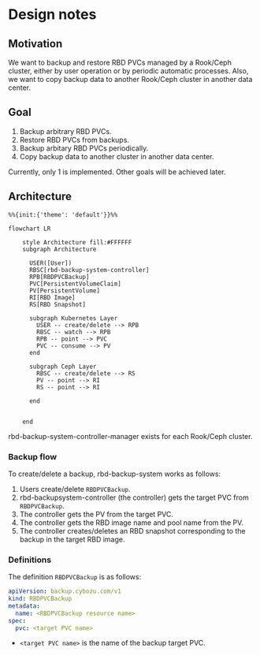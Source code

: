 # Design notes

## Motivation

We want to backup and restore RBD PVCs managed by a Rook/Ceph cluster, either by user operation or by periodic automatic processes. Also, we want to copy backup data to another Rook/Ceph cluster in another data center.

## Goal

1. Backup arbitrary RBD PVCs.
2. Restore RBD PVCs from backups.
3. Backup arbitary RBD PVCs periodically.
4. Copy backup data to another cluster in another data center.

Currently, only 1 is implemented. Other goals will be achieved later.

## Architecture

```mermaid
%%{init:{'theme': 'default'}}%%

flowchart LR

    style Architecture fill:#FFFFFF
    subgraph Architecture

      USER([User])
      RBSC[rbd-backup-system-controller]
      RPB[RBDPVCBackup]
      PVC[PersistentVolumeClaim]
      PV[PersistentVolume]
      RI[RBD Image]
      RS[RBD Snapshot]

      subgraph Kubernetes Layer
        USER -- create/delete --> RPB
        RBSC -- watch --> RPB
        RPB -- point --> PVC
        PVC -- consume --> PV
      end

      subgraph Ceph Layer
        RBSC -- create/delete --> RS
        PV -- point --> RI
        RS -- point --> RI
        
      end


    end
```

rbd-backup-system-controller-manager exists for each Rook/Ceph cluster.

### Backup flow

To create/delete a backup, rbd-backup-system works as follows:

1. Users create/delete `RBDPVCBackup`.
2. rbd-backupsystem-controller (the controller) gets the target PVC from `RBDPVCBackup`.
3. The controller gets the PV from the target PVC.
4. The controller gets the RBD image name and pool name from the PV.
5. The controller creates/deletes an RBD snapshot corresponding to the backup in the target RBD image.

### Definitions

The definition `RBDPVCBackup` is as follows:

```yaml
apiVersion: backup.cybozu.com/v1
kind: RBDPVCBackup
metadata:
  name: <RBDPVCBackup resource name>
spec:
  pvc: <target PVC name>
```

- `<target PVC name>` is the name of the backup target PVC.
